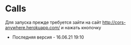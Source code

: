 # Calls
Для запуска прежде требуется зайти на сайт http://cors-anywhere.herokuapp.com/ и нажать кнопочку
- Последняя версия - 16.06.21 19:10
